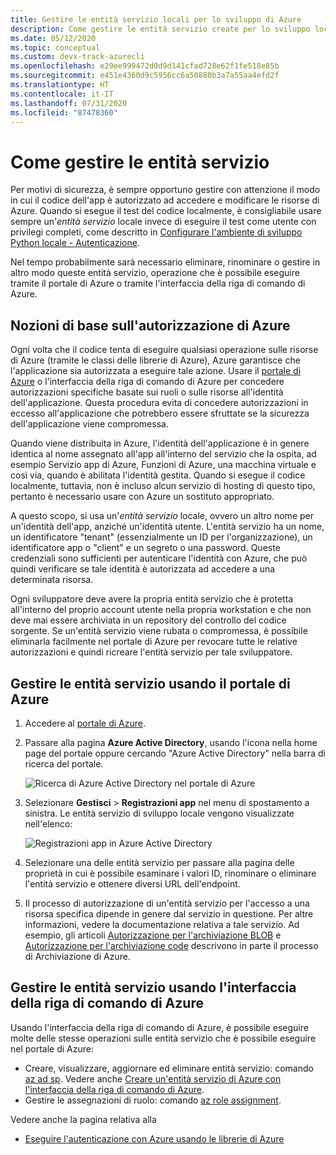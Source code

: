 ```yaml
---
title: Gestire le entità servizio locali per lo sviluppo di Azure
description: Come gestire le entità servizio create per lo sviluppo locale usando il portale di Azure o l'interfaccia della riga di comando di Azure.
ms.date: 05/12/2020
ms.topic: conceptual
ms.custom: devx-track-azurecli
ms.openlocfilehash: e29ee999472d0d9d141cfad728e62f1fe518e85b
ms.sourcegitcommit: e451e4360d9c5956cc6a50880b3a7a55aa4efd2f
ms.translationtype: HT
ms.contentlocale: it-IT
ms.lasthandoff: 07/31/2020
ms.locfileid: "87478360"
---
```

# <a name="how-to-manage-service-principals"></a>Come gestire le entità servizio

Per motivi di sicurezza, è sempre opportuno gestire con attenzione il modo in cui il codice dell'app è autorizzato ad accedere e modificare le risorse di Azure. Quando si esegue il test del codice localmente, è consigliabile usare sempre un'*entità servizio* locale invece di eseguire il test come utente con privilegi completi, come descritto in [Configurare l'ambiente di sviluppo Python locale - Autenticazione](configure-local-development-environment.md#configure-authentication).

Nel tempo probabilmente sarà necessario eliminare, rinominare o gestire in altro modo queste entità servizio, operazione che è possibile eseguire tramite il portale di Azure o tramite l'interfaccia della riga di comando di Azure.

## <a name="basics-of-azure-authorization"></a>Nozioni di base sull'autorizzazione di Azure

Ogni volta che il codice tenta di eseguire qualsiasi operazione sulle risorse di Azure (tramite le classi delle librerie di Azure), Azure garantisce che l'applicazione sia autorizzata a eseguire tale azione. Usare il [portale di Azure](https://portal.azure.com) o l'interfaccia della riga di comando di Azure per concedere autorizzazioni specifiche basate sui ruoli o sulle risorse all'identità dell'applicazione. Questa procedura evita di concedere autorizzazioni in eccesso all'applicazione che potrebbero essere sfruttate se la sicurezza dell'applicazione viene compromessa.

Quando viene distribuita in Azure, l'identità dell'applicazione è in genere identica al nome assegnato all'app all'interno del servizio che la ospita, ad esempio Servizio app di Azure, Funzioni di Azure, una macchina virtuale e così via, quando è abilitata l'identità gestita. Quando si esegue il codice localmente, tuttavia, non è incluso alcun servizio di hosting di questo tipo, pertanto è necessario usare con Azure un sostituto appropriato.

A questo scopo, si usa un'*entità servizio* locale, ovvero un altro nome per un'identità dell'app, anziché un'identità utente. L'entità servizio ha un nome, un identificatore "tenant" (essenzialmente un ID per l'organizzazione), un identificatore app o "client" e un segreto o una password. Queste credenziali sono sufficienti per autenticare l'identità con Azure, che può quindi verificare se tale identità è autorizzata ad accedere a una determinata risorsa.

Ogni sviluppatore deve avere la propria entità servizio che è protetta all'interno del proprio account utente nella propria workstation e che non deve mai essere archiviata in un repository del controllo del codice sorgente. Se un'entità servizio viene rubata o compromessa, è possibile eliminarla facilmente nel portale di Azure per revocare tutte le relative autorizzazioni e quindi ricreare l'entità servizio per tale sviluppatore.

## <a name="manage-service-principals-using-the-azure-portal"></a>Gestire le entità servizio usando il portale di Azure

1. Accedere al [portale di Azure](https://portal.azure.com).

1. Passare alla pagina **Azure Active Directory**, usando l'icona nella home page del portale oppure cercando "Azure Active Directory" nella barra di ricerca del portale.

    ![Ricerca di Azure Active Directory nel portale di Azure](media/how-to-manage-service-principals/azure-ad-portal-search.png)

1. Selezionare **Gestisci** > **Registrazioni app** nel menu di spostamento a sinistra. Le entità servizio di sviluppo locale vengono visualizzate nell'elenco:

    ![Registrazioni app in Azure Active Directory](media/how-to-manage-service-principals/azure-ad-app-registrations.png)

1. Selezionare una delle entità servizio per passare alla pagina delle proprietà in cui è possibile esaminare i valori ID, rinominare o eliminare l'entità servizio e ottenere diversi URL dell'endpoint.

1. Il processo di autorizzazione di un'entità servizio per l'accesso a una risorsa specifica dipende in genere dal servizio in questione. Per altre informazioni, vedere la documentazione relativa a tale servizio. Ad esempio, gli articoli [Autorizzazione per l'archiviazione BLOB](/azure/storage/common/storage-auth-aad-rbac-portal) e [Autorizzazione per l'archiviazione code](/azure/storage/common/storage-auth-aad-rbac-portal) descrivono in parte il processo di Archiviazione di Azure.

## <a name="manage-service-principals-using-the-azure-cli"></a>Gestire le entità servizio usando l'interfaccia della riga di comando di Azure

Usando l'interfaccia della riga di comando di Azure, è possibile eseguire molte delle stesse operazioni sulle entità servizio che è possibile eseguire nel portale di Azure:

- Creare, visualizzare, aggiornare ed eliminare entità servizio: comando [az ad sp](/cli/azure/ad/sp?view=azure-cli-latest). Vedere anche [Creare un'entità servizio di Azure con l'interfaccia della riga di comando di Azure](/cli/azure/create-an-azure-service-principal-azure-cli?view=azure-cli-latest).
- Gestire le assegnazioni di ruolo: comando [az role assignment](/cli/azure/role/assignment?view=azure-cli-latest).

Vedere anche la pagina relativa alla

- [Eseguire l'autenticazione con Azure usando le librerie di Azure](azure-sdk-authenticate.md)
